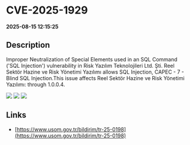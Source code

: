 # CVE-2025-1929

**2025-08-15 12:15:25**

## Description
Improper Neutralization of Special Elements used in an SQL Command ('SQL Injection') vulnerability in Risk Yazılım Teknolojileri Ltd. Şti. Reel Sektör Hazine ve Risk Yönetimi Yazılımı allows SQL Injection, CAPEC - 7 - Blind SQL Injection.This issue affects Reel Sektör Hazine ve Risk Yönetimi Yazılımı: through 1.0.0.4.

![](https://img.shields.io/static/v1?label=Score&message=7.2&color=red)
![](https://img.shields.io/static/v1?label=Severity&message=HIGH&color=red)
![](https://img.shields.io/static/v1?label=CWE&message=SQL&color=green)

## Links
- [https://www.usom.gov.tr/bildirim/tr-25-0198](https://www.usom.gov.tr/bildirim/tr-25-0198)
